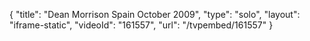 {
    "title": "Dean Morrison Spain October 2009",
    "type": "solo",
    "layout": "iframe-static",
    "videoId": "161557",
    "url": "\/tvpembed\/161557"
}